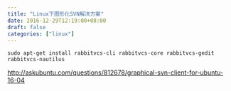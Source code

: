 ```yaml
---
title: "Linux下图形化SVN解决方案"
date: 2016-12-29T12:19:00+08:00
draft: false
categories: ["linux"]
---
```


```
sudo apt-get install rabbitvcs-cli rabbitvcs-core rabbitvcs-gedit rabbitvcs-nautilus
```

http://askubuntu.com/questions/812678/graphical-svn-client-for-ubuntu-16-04